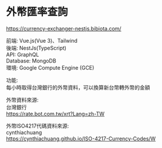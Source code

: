 <h1>外幣匯率查詢</h1>

<a href="https://currency-exchanger-nestjs.bibiota.com/">https://currency-exchanger-nestjs.bibiota.com/</a>  <br/>


前端: Vue.js(Vue 3)、Tailwind
<br />
後端: NestJs(TypeScript)
<br />
API: GraphQL
<br />
Database: MongoDB
<br />
環境:
Google Compute Engine (GCE)
<br />

功能:
<br />
每小時取得台灣銀行的外幣資料，可以換算新台幣轉外幣的金額<br />

外幣資料來源:
<br />
台灣銀行
<br />
<a href="https://rate.bot.com.tw/xrt?Lang=zh-TW
">https://rate.bot.com.tw/xrt?Lang=zh-TW</a>
<br />

外幣ISO4217代碼資料來源:
<br />
cynthiachuang
<br />
<a href="https://cynthiachuang.github.io/ISO-4217-Currency-Codes/
">https://cynthiachuang.github.io/ISO-4217-Currency-Codes/W</a>
<br />
